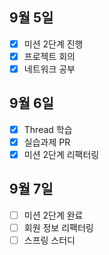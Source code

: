 ## 9월 5일
- [x] 미션 2단계 진행
- [x] 프로젝트 회의
- [x] 네트워크 공부

## 9월 6일
- [x] Thread 학습
- [x] 실습과제 PR
- [x] 미션 2단계 리팩터링

## 9월 7일
- [ ] 미션 2단계 완료
- [ ] 회원 정보 리팩터링
- [ ] 스프링 스터디
